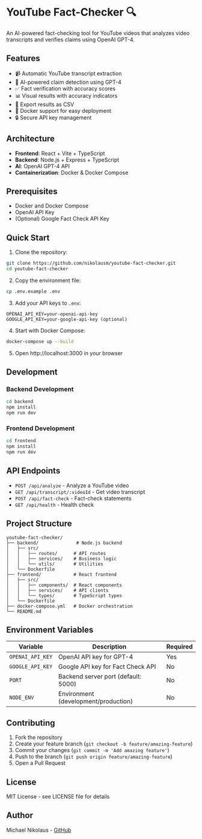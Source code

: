 # YouTube Fact-Checker 🔍

An AI-powered fact-checking tool for YouTube videos that analyzes video transcripts and verifies claims using OpenAI GPT-4.

## Features

- 📹 Automatic YouTube transcript extraction
- 🤖 AI-powered claim detection using GPT-4
- ✅ Fact verification with accuracy scores
- 📊 Visual results with accuracy indicators
- 💾 Export results as CSV
- 🐳 Docker support for easy deployment
- 🔒 Secure API key management

## Architecture

- **Frontend**: React + Vite + TypeScript
- **Backend**: Node.js + Express + TypeScript
- **AI**: OpenAI GPT-4 API
- **Containerization**: Docker & Docker Compose

## Prerequisites

- Docker and Docker Compose
- OpenAI API Key
- (Optional) Google Fact Check API Key

## Quick Start

1. Clone the repository:
```bash
git clone https://github.com/nikolausm/youtube-fact-checker.git
cd youtube-fact-checker
```

2. Copy the environment file:
```bash
cp .env.example .env
```

3. Add your API keys to `.env`:
```env
OPENAI_API_KEY=your-openai-api-key
GOOGLE_API_KEY=your-google-api-key (optional)
```

4. Start with Docker Compose:
```bash
docker-compose up --build
```

5. Open http://localhost:3000 in your browser

## Development

### Backend Development
```bash
cd backend
npm install
npm run dev
```

### Frontend Development
```bash
cd frontend
npm install
npm run dev
```

## API Endpoints

- `POST /api/analyze` - Analyze a YouTube video
- `GET /api/transcript/:videoId` - Get video transcript
- `POST /api/fact-check` - Fact-check statements
- `GET /api/health` - Health check

## Project Structure

```
youtube-fact-checker/
├── backend/              # Node.js backend
│   ├── src/
│   │   ├── routes/      # API routes
│   │   ├── services/    # Business logic
│   │   └── utils/       # Utilities
│   └── Dockerfile
├── frontend/            # React frontend
│   ├── src/
│   │   ├── components/  # React components
│   │   ├── services/    # API clients
│   │   └── types/       # TypeScript types
│   └── Dockerfile
├── docker-compose.yml   # Docker orchestration
└── README.md
```

## Environment Variables

| Variable | Description | Required |
|----------|-------------|---------|
| `OPENAI_API_KEY` | OpenAI API key for GPT-4 | Yes |
| `GOOGLE_API_KEY` | Google API key for Fact Check API | No |
| `PORT` | Backend server port (default: 5000) | No |
| `NODE_ENV` | Environment (development/production) | No |

## Contributing

1. Fork the repository
2. Create your feature branch (`git checkout -b feature/amazing-feature`)
3. Commit your changes (`git commit -m 'Add amazing feature'`)
4. Push to the branch (`git push origin feature/amazing-feature`)
5. Open a Pull Request

## License

MIT License - see LICENSE file for details

## Author

Michael Nikolaus - [GitHub](https://github.com/nikolausm)
